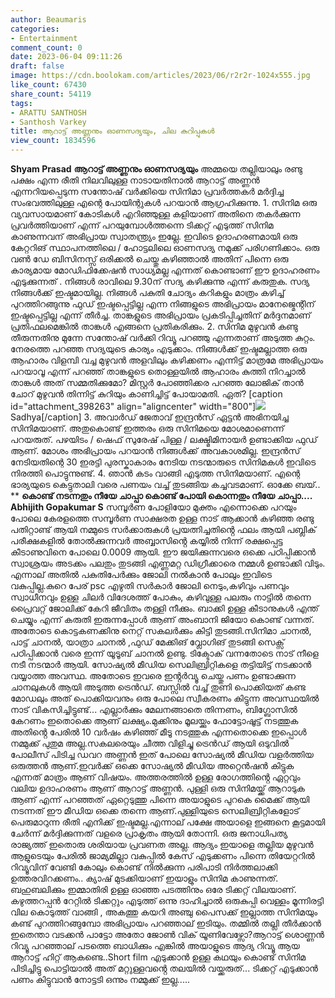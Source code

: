 ```yaml
---
author: Beaumaris
categories:
- Entertainment
comment_count: 0
date: 2023-06-04 09:11:26
draft: false
image: https://cdn.boolokam.com/articles/2023/06/r2r2r-1024x555.jpg
like_count: 67430
share_count: 54119
tags:
- ARATTU SANTHOSH
- Santhosh Varkey
title: ആറാട്ട് അണ്ണനും ഓണസദ്യയും, ചില കുറിപ്പുകൾ
view_count: 1834596
---
```


**Shyam Prasad** **ആറാട്ട് അണ്ണനും ഓണസദ്യയും** അമ്മയെ തല്ലിയാലും രണ്ടു പക്ഷം എന്ന രീതി നിലവിലുള്ള നാടായതിനാൽ ആറാട്ട് അണ്ണൻ എന്നറിയപ്പെടുന്ന സന്തോഷ് വർക്കിയെ സിനിമാ പ്രവർത്തകർ മർദ്ദിച്ച സംഭവത്തിലുള്ള എന്റെ പോയിന്റുകൾ പറയാൻ ആഗ്രഹിക്കുന്നു. [](https://cdn.boolokam.com/articles/2023/06/ee1e.jpg)1\. സിനിമ ഒരു വ്യവസായമാണ് കോടികൾ എറിഞ്ഞുള്ള കളിയാണ് അതിനെ തകർക്കുന്ന പ്രവർത്തിയാണ് എന്ന് പറയുമ്പോൾത്തന്നെ ടിക്കറ്റ് എടുത്ത് സിനിമ കാണുന്നവന് അഭിപ്രായ സ്വാതന്ത്ര്യം ഇല്ലേ. ഇവിടെ ഉദാഹരണമായി ഒരു കേറ്ററിങ് സ്ഥാപനത്തിലെ / ഹോട്ടലിലെ ഓണസദ്യ നമുക്ക് പരിഗണിക്കാം. ഒരു വൺ ഡേ ബിസിനസ്സ് ഒരിക്കൽ ചെയ്തു കഴിഞ്ഞാൽ അതിന് പിന്നെ ഒരു കാര്യമായ മോഡിഫിക്കേഷൻ സാധ്യമല്ല എന്നത് കൊണ്ടാണ് ഈ ഉദാഹരണം എടുക്കുന്നത് . നിങ്ങൾ രാവിലെ 9.30ന് സദ്യ കഴിക്കുന്നു എന്ന് കരുതുക. സദ്യ നിങ്ങൾക്ക് ഇഷ്ടമായില്ല. നിങ്ങൾ പകുതി ചോദ്യം കറികളും മാത്രം കഴിച്ച് പുറത്തിറങ്ങുന്നു ഫുഡ് ഇഷ്ടപ്പെട്ടില്ല എന്ന നിങ്ങളുടെ അഭിപ്രായം മാനേജ്മെന്റിന് ഇഷ്ടപ്പെട്ടില്ല എന്ന് തീർച്ച. താങ്കളുടെ അഭിപ്രായം പ്രകടിപ്പിച്ചതിന് മർദ്ദനമാണ് പ്രതിഫലമെങ്കിൽ താങ്കൾ എങ്ങനെ പ്രതികരിക്കും. 2\. സിനിമ മുഴുവൻ കണ്ടു തീരുന്നതിനു മുന്നേ സന്തോഷ് വർക്കി റിവ്യൂ പറഞ്ഞു എന്നതാണ് അടുത്ത കുറ്റം. നേരത്തെ പറഞ്ഞ സദ്യയുടെ കാര്യം എടുക്കാം. നിങ്ങൾക്ക് ഇഷ്ടമല്ലാത്ത ഒരു ആഹാരം വിളമ്പി വച്ച മുഴുവൻ അളവിലും കഴിക്കണം എന്നിട്ട് മാത്രമേ അഭിപ്രായം പറയാവൂ എന്ന് പറഞ്ഞ് താങ്കളുടെ തൊള്ളയിൽ ആഹാരം കുത്തി നിറച്ചാൽ താങ്കൾ അത് സമ്മതിക്കുമോ? മിസ്റ്റർ പോഞ്ഞിക്കര പറഞ്ഞ ലോജിക് താൻ ചോറ് മുഴുവൻ തിന്നിട്ട് കുറിയും കാണിച്ചിട്ട് പോയാമതി. ഏത്? [caption id="attachment_398263" align="aligncenter" width="800"][![](https://cdn.boolokam.com/articles/2023/06/r2r2r-1024x555.jpg)](https://cdn.boolokam.com/articles/2023/06/r2r2r.jpg) Sadhya[/caption] 3\. അവാർഡ് ജേതാവ് ഇന്ദ്രൻസ് ഏട്ടൻ അഭിനയിച്ച സിനിമയാണ്. അതുകൊണ്ട് ഇത്തരം ഒരു സിനിമയെ മോശമാണെന്ന് പറയരുത്. പഴയിടം / ഷെഫ് സുരേഷ് പിള്ള / ലക്ഷ്മിമിനായർ ഉണ്ടാക്കിയ ഫുഡ് ആണ്. മോശം അഭിപ്രായം പറയാൻ നിങ്ങൾക്ക് അവകാശമില്ല. ഇന്ദ്രൻസ് നേടിയതിന്റെ 30 ഇരട്ടി പുരസ്കാകാരം നേടിയ നടന്മാരുടെ സിനിമകൾ ഇവിടെ നിരത്തി പൊട്ടുന്നുണ്ട്. 4\. ഞാൻ കടം വാങ്ങി എടുത്ത സിനിമയാണ്. എന്റെ ഭാര്യയുടെ കെട്ടുതാലി വരെ പണയം വച്ച് തുടങ്ങിയ കച്ചവടമാണ്. ഓക്കേ ബയ്.. ** **കൊണ്ട് നടന്നതും നീയേ ചാപ്പാ കൊണ്ട് പോയി കൊന്നതും നീയേ ചാപ്പാ....** **Abhijith Gopakumar S** സമ്പൂർണ പോളിയോ മുക്തം എന്നൊക്കെ പറയും പോലെ കേരളത്തെ സമ്പൂർണ സാക്ഷരത ഉള്ള നാട് ആക്കാൻ കഴിഞ്ഞ രണ്ടു പതിറ്റാണ്ട് ആയി നമ്മുടെ സർക്കാരുകൾ പ്രയത്നിച്ചതിൻ്റെ ഫലം ആയി പബ്ലിക് പരീക്ഷകളിൽ തോൽക്കുന്നവർ അബ്ബാസിൻ്റെ കയ്യിൽ നിന്ന് രക്ഷപ്പെട്ട കീടാണുവിനെ പോലെ 0.0009 ആയി. ഈ ജയിക്കുന്നവരെ ഒക്കെ പഠിപ്പിക്കാൻ സ്വാശ്രയം അടക്കം പലതും തുടങ്ങി എണ്ണമറ്റ ഡിഗ്രീക്കാരെ നമ്മൾ ഉണ്ടാക്കി വിടും. എന്നാല് അതിൽ പകുതിപേർക്കും ജോലി നൽകാൻ പോലും ഇവിടെ വകുപ്പില്ല.കുറെ പേര് psc എഴുതി സർകാർ ജോലി നെടും,കഴിവും പണവും സ്വാധീനവും ഉള്ള ചിലർ വിദേശത്ത് പോകും, കഴിവുള്ള പലരും നാട്ടിൽ തന്നെ പ്രൈവറ്റ് ജോലിക്ക് കേറി ജീവിതം തള്ളി നീക്കും. ബാക്കി ഉള്ള കീടാനുകൾ എന്ത് ചെയ്യും എന്ന് കരുതി ഇരുന്നപ്പോൾ ആണ് അംബാനി ജിയോ കൊണ്ട് വന്നത്. അതോടെ കൊട്ടകണക്കിനു നെറ്റ് സകലർക്കും കിട്ടി തുടങ്ങി.സിനിമാ ചാനൽ, പാട്ട് ചാനൽ, യാത്രാ ചാനൽ ,ഫുഡ് മേക്കിങ് വ്ലോഗിങ് തുടങ്ങി സെക്സ് പഠിപ്പിക്കാൻ വരെ ഇന്ന് യൂടൂബ് ചാനൽ ഉണ്ടു. ടിക്ടോക് വന്നതോടെ നാട് നീളെ നടീ നടന്മാർ ആയി. സോഷ്യൽ മീഡിയ സെലിബ്രിറ്റികളെ തട്ടിയിട്ട് നടക്കാൻ വയ്യാത്ത അവസ്ഥ. അതോടെ ഇവരെ ഇൻ്റർവ്യൂ ചെയ്തു പണം ഉണ്ടാക്കുന്ന ചാനലുകൾ ആയി അടുത്ത ട്രെൻഡ്. ബസ്സിൽ വച്ച് തുണി പൊക്കിയത് കണ്ട മോഡലും അത് പൊക്കിയവനും ഒരു പോലെ സ്വീകരണം കിട്ടുന്ന അവസ്ഥയിൽ നാട് വികസിച്ചിട്ടുണ്ട്... എല്ലാർക്കും മേലനങ്ങാതെ തിന്നണം, ബിഗ്ബോസിൽ കേറണം ഇതൊക്കെ ആണ് ലക്ഷ്യം.മുക്കിനും മൂലയ്ക്കും ഫോട്ടോഷൂട്ട് നടത്തുക അതിൻ്റെ പേരിൽ 10 വർഷം കഴിഞ്ഞ് മീടൂ നടത്തുക എന്നതൊക്കെ ഇപ്പൊൾ നമ്മുക്ക് പുതുമ അല്ല.സകലരെയും ചീത്ത വിളിച്ചു ട്രെൻഡ് ആയി ഒടുവിൽ പോലീസ് പിടിച്ച ഡവറ അണ്ണൻ ഇത് പോലെ സോഷ്യൽ മീഡിയ വളർത്തിയ ഒരുത്തൻ ആണ്.ഇവർക്ക് ഒക്കെ സോഷ്യൽ മീഡിയ അറ്റെൻഷൻ കിട്ടുക എന്നത് മാത്രം ആണ് വിഷയം. അത്തരത്തിൽ ഉള്ള രോഗത്തിൻ്റെ ഏറ്റവും വലിയ ഉദാഹരണം ആണ് ആറാട്ട് അണ്ണൻ. പുള്ളി ഒരു സിനിമയ്ക്ക് ആറാടുക ആണ് എന്ന് പറഞ്ഞത് ഏറ്റെടുത്തു പിന്നെ അയാളുടെ പുറകെ മൈക്ക് ആയി നടന്നത് ഈ മീഡിയ ഒക്കെ തന്നെ ആണ്.പുള്ളിയുടെ സെലിബ്രിറ്റികളോട് പെരുമാറുന്ന രീതി എനിക്ക് ഇഷ്ടമല്ല.എന്നാല് പക്ഷേ അയാളെ ഇങ്ങനെ കൂട്ടമായി ചേർന്ന് മർദ്ദിക്കുന്നത് വളരെ പ്രാകൃതം ആയി തോന്നി. ഒരു ജനാധിപത്യ രാജ്യത്ത് ഇതൊരു ശരിയായ പ്രവണത അല്ല. ആദ്യം ഇയാളെ തല്ലിയ മുഴുവൻ ആളുടെയും പേരിൽ ജാമ്യമില്ലാ വകുപ്പിൽ കേസ് എടുക്കണം പിന്നെ തിയേറ്ററിൽ റിവ്യൂവിന് വേണ്ടി കോലും കൊണ്ട് നിൽക്കുന്ന പരിപാടി നിർത്തലാക്കി ഉത്തരവിറക്കണം.. ക്യാഷ് മുടക്കിയാണ് ഇയാളും സിനിമ കാണുന്നത്. ബഹുബലിക്കും ഇമ്മാതിരി ഉള്ള ഓഞ്ഞ പടത്തിനും ഒരേ ടിക്കറ്റ് വിലയാണ്. കഴുത്തറപ്പൻ റേറ്റിൽ ടിക്കറ്റും എടുത്ത് ഒന്നു ദാഹിച്ചാൽ ഒരുകുപ്പി വെള്ളം മൂന്നിരട്ടി വില കൊടുത്ത് വാങ്ങി , അകത്തു കയറി അഞ്ചു പൈസക്ക് ഇല്ലാത്ത സിനിമയും കണ്ട് പുറത്തിറങ്ങുമ്പോ അഭിപ്രായം പറഞ്ഞാല് ഇടിയും. തമ്മിൽ തല്ലി തീർക്കാൻ ഇതെന്താ വടക്കൻ പാട്ടോ അതോ ജോൺ വിക് യൂണിവേഴ്സോ?ആറാട്ട് ശൊണ്ണൻ റിവ്യൂ പറഞ്ഞാല് പടത്തെ ബാധിക്കും എങ്കിൽ അയാളുടെ ആദ്യ റിവ്യൂ ആയ ആറാട്ട് ഹിറ്റ് ആകണ്ടെ..Short film എടുക്കാൻ ഉള്ള കഥയും കൊണ്ട് സിനിമ പിടിച്ചിട്ടു പൊട്ടിയാൽ അത് മറ്റുള്ളവൻ്റെ തലയിൽ വയ്ക്കരുത്... ടിക്കറ്റ് എടുക്കാൻ പണം കിട്ടുവാൻ നോട്ടടി ഒന്നും നമ്മുക്ക് ഇല്ല.....